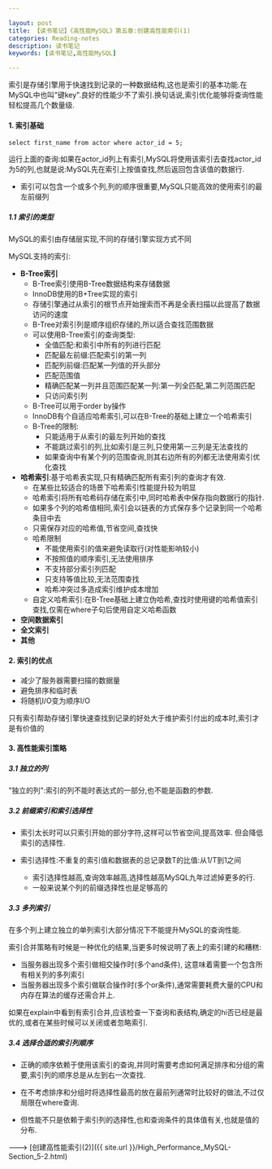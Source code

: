 ```yaml
---

layout: post
title: 【读书笔记】《高性能MySQL》第五章:创建高性能索引(1)
categories: Reading-notes
description: 读书笔记
keywords: [读书笔记,高性能MySQL]

---
```


索引是存储引擎用于快速找到记录的一种数据结构,这也是索引的基本功能.在MySQL中也叫"键key".良好的性能少不了索引.换句话说,索引优化能够将查询性能轻松提高几个数量级.

#### 1. 索引基础

```mysql
select first_name from actor where actor_id = 5;
```

运行上面的查询:如果在actor_id列上有索引,MySQL将使用该索引去查找actor_id为5的列,也就是说:MySQL先在索引上按值查找,然后返回包含该值的数据行.

* 索引可以包含一个或多个列,列的顺序很重要,MySQL只能高效的使用索引的最左前缀列

##### 1.1 索引的类型

MySQL的索引由存储层实现,不同的存储引擎实现方式不同

MySQL支持的索引:

* **B-Tree索引**
  * B-Tree索引使用B-Tree数据结构来存储数据
  * InnoDB使用的B+Tree实现的索引
  * 存储引擎通过从索引的根节点开始搜索而不再是全表扫描以此提高了数据访问的速度
  * B-Tree对索引列是顺序组织存储的,所以适合查找范围数据
  * 可以使用B-Tree索引的查询类型:
    * 全值匹配:和索引中所有的列进行匹配
    * 匹配最左前缀:匹配索引的第一列
    * 匹配列前缀:匹配某一列值的开头部分
    * 匹配范围值
    * 精确匹配某一列并且范围匹配某一列:第一列全匹配,第二列范围匹配
    * 只访问索引列
  * B-Tree可以用于order by操作
  * InnoDB有个自适应哈希索引,可以在B-Tree的基础上建立一个哈希索引
  * B-Tree的限制:
    * 只能适用于从索引的最左列开始的查找
    * 不能跳过索引的列,比如索引是三列,只使用第一三列是无法查找的
    * 如果查询中有某个列的范围查询,则其右边所有的列都无法使用索引优化查找
* **哈希索引**:基于哈希表实现,只有精确匹配所有索引列的查询才有效.
  * 在某些比较适合的场景下哈希索引性能提升较为明显
  * 哈希索引将所有哈希码存储在索引中,同时哈希表中保存指向数据行的指针.
  * 如果多个列的哈希值相同,索引会以链表的方式保存多个记录到同一个哈希条目中去
  * 只需保存对应的哈希值,节省空间,查找快
  * 哈希限制
    * 不能使用索引的值来避免读取行(对性能影响较小)
    * 不按照值的顺序索引,无法使用排序
    * 不支持部分索引列匹配
    * 只支持等值比较,无法范围查找
    * 哈希冲突过多造成索引维护成本增加
  * 自定义哈希索引:在B-Tree基础上建立伪哈希,查找时使用键的哈希值索引查找,仅需在where子句后使用自定义哈希函数
* **空间数据索引**
* **全文索引**
* **其他**

#### 2. 索引的优点

* 减少了服务器需要扫描的数据量
* 避免排序和临时表
* 将随机I/O变为顺序I/O

只有索引帮助存储引擎快速查找到记录的好处大于维护索引付出的成本时,索引才是有价值的

#### 3. 高性能索引策略

##### 3.1 独立的列

"独立的列":索引的列不能时表达式的一部分,也不能是函数的参数.

##### 3.2 前缀索引和索引选择性

* 索引太长时可以只索引开始的部分字符,这样可以节省空间,提高效率.  但会降低索引的选择性.

* 索引选择性:不重复的索引值和数据表的总记录数T的比值:从1/T到1之间
  * 索引选择性越高,查询效率越高,选择性越高MySQL九年过滤掉更多的行.
  * 一般来说某个列的前缀选择性也是足够高的

##### 3.3 多列索引

在多个列上建立独立的单列索引大部分情况下不能提升MySQL的查询性能.

索引合并策略有时候是一种优化的结果,当更多时候说明了表上的索引建的和糟糕:

* 当服务器出现多个索引做相交操作时(多个and条件),	这意味着需要一个包含所有相关列的多列索引
* 当服务器出现多个索引做联合操作时(多个or条件),通常需要耗费大量的CPU和内存在算法的缓存还需合并上.

如果在explain中看到有索引合并,应该检查一下查询和表结构,确定的hi否已经是最优的,或者在某些时候可以关闭或者忽略索引.

##### 3.4 选择合适的索引列顺序

* 正确的顺序依赖于使用该索引的查询,并同时需要考虑如何满足排序和分组的需要,索引列的顺序总是从左到右一次查找.

* 在不考虑排序和分组时将选择性最高的放在最前列通常时比较好的做法,不过仅局限在where查询.

* 但性能不只是依赖于索引列的选择性,也和查询条件的具体值有关,也就是值的分布.
  


 ---> [创建高性能索引(2)]({{ site.url }}/High_Performance_MySQL-Section_5-2.html)
